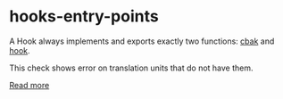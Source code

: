 # hooks-entry-points

A Hook always implements and exports exactly two functions: [cbak](https://xrpl-hooks.readme.io/reference/cbak) and [hook](https://xrpl-hooks.readme.io/reference/hook).

This check shows error on translation units that do not have them.

[Read more](https://xrpl-hooks.readme.io/docs/compiling-hooks)

